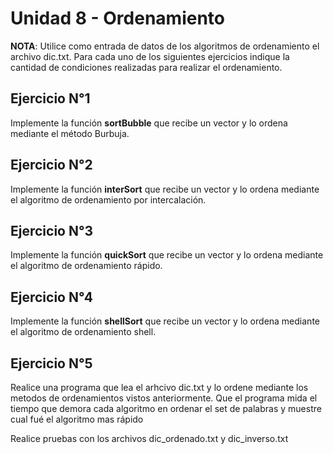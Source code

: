 # Unidad 8 - Ordenamiento

**NOTA**: Utilice como entrada de datos de los algoritmos de ordenamiento el
archivo dic.txt.  Para cada uno de los siguientes ejercicios indique la
cantidad de condiciones realizadas para realizar el ordenamiento.


## Ejercicio N°1

Implemente la función **sortBubble** que recibe un vector y lo ordena mediante
el método Burbuja.


## Ejercicio N°2

Implemente la función **interSort** que recibe un vector  y lo ordena
mediante el algoritmo de ordenamiento por intercalación.


## Ejercicio N°3

Implemente la función **quickSort** que recibe un vector y lo ordena mediante
el algoritmo de ordenamiento rápido.


## Ejercicio N°4

Implemente la función **shellSort** que recibe un vector y lo ordena mediante el
algoritmo de ordenamiento shell.

## Ejercicio N°5

Realice una programa que lea el arhcivo dic.txt y lo ordene mediante los
metodos de ordenamientos vistos anteriormente. Que el programa mida el
tiempo que demora cada algoritmo en ordenar el set de palabras y muestre
cual fué el  algoritmo mas rápido

Realice pruebas con los archivos dic_ordenado.txt y dic_inverso.txt
